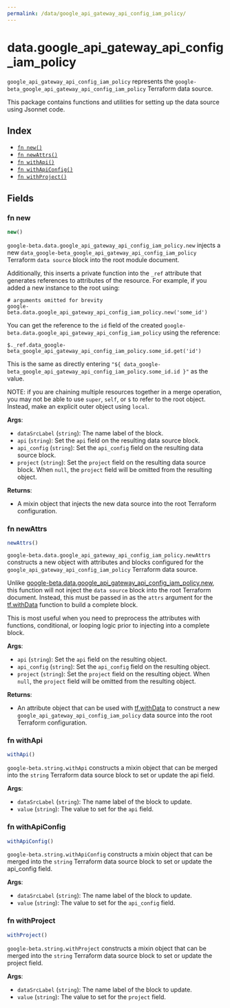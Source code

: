 ```yaml
---
permalink: /data/google_api_gateway_api_config_iam_policy/
---
```


# data.google_api_gateway_api_config_iam_policy

`google_api_gateway_api_config_iam_policy` represents the `google-beta_google_api_gateway_api_config_iam_policy` Terraform data source.



This package contains functions and utilities for setting up the data source using Jsonnet code.


## Index

* [`fn new()`](#fn-new)
* [`fn newAttrs()`](#fn-newattrs)
* [`fn withApi()`](#fn-withapi)
* [`fn withApiConfig()`](#fn-withapiconfig)
* [`fn withProject()`](#fn-withproject)

## Fields

### fn new

```ts
new()
```


`google-beta.data.google_api_gateway_api_config_iam_policy.new` injects a new `data_google-beta_google_api_gateway_api_config_iam_policy` Terraform `data source`
block into the root module document.

Additionally, this inserts a private function into the `_ref` attribute that generates references to attributes of the
resource. For example, if you added a new instance to the root using:

    # arguments omitted for brevity
    google-beta.data.google_api_gateway_api_config_iam_policy.new('some_id')

You can get the reference to the `id` field of the created `google-beta.data.google_api_gateway_api_config_iam_policy` using the reference:

    $._ref.data_google-beta_google_api_gateway_api_config_iam_policy.some_id.get('id')

This is the same as directly entering `"${ data_google-beta_google_api_gateway_api_config_iam_policy.some_id.id }"` as the value.

NOTE: if you are chaining multiple resources together in a merge operation, you may not be able to use `super`, `self`,
or `$` to refer to the root object. Instead, make an explicit outer object using `local`.

**Args**:
  - `dataSrcLabel` (`string`): The name label of the block.
  - `api` (`string`): Set the `api` field on the resulting data source block.
  - `api_config` (`string`): Set the `api_config` field on the resulting data source block.
  - `project` (`string`): Set the `project` field on the resulting data source block. When `null`, the `project` field will be omitted from the resulting object.

**Returns**:
- A mixin object that injects the new data source into the root Terraform configuration.


### fn newAttrs

```ts
newAttrs()
```


`google-beta.data.google_api_gateway_api_config_iam_policy.newAttrs` constructs a new object with attributes and blocks configured for the `google_api_gateway_api_config_iam_policy`
Terraform data source.

Unlike [google-beta.data.google_api_gateway_api_config_iam_policy.new](#fn-new), this function will not inject the `data source`
block into the root Terraform document. Instead, this must be passed in as the `attrs` argument for the
[tf.withData](https://github.com/tf-libsonnet/core/tree/main/docs#fn-withdata) function to build a complete block.

This is most useful when you need to preprocess the attributes with functions, conditional, or looping logic prior to
injecting into a complete block.

**Args**:
  - `api` (`string`): Set the `api` field on the resulting object.
  - `api_config` (`string`): Set the `api_config` field on the resulting object.
  - `project` (`string`): Set the `project` field on the resulting object. When `null`, the `project` field will be omitted from the resulting object.

**Returns**:
  - An attribute object that can be used with [tf.withData](https://github.com/tf-libsonnet/core/tree/main/docs#fn-withdata) to construct a new `google_api_gateway_api_config_iam_policy` data source into the root Terraform configuration.


### fn withApi

```ts
withApi()
```

`google-beta.string.withApi` constructs a mixin object that can be merged into the `string`
Terraform data source block to set or update the api field.



**Args**:
  - `dataSrcLabel` (`string`): The name label of the block to update.
  - `value` (`string`): The value to set for the `api` field.


### fn withApiConfig

```ts
withApiConfig()
```

`google-beta.string.withApiConfig` constructs a mixin object that can be merged into the `string`
Terraform data source block to set or update the api_config field.



**Args**:
  - `dataSrcLabel` (`string`): The name label of the block to update.
  - `value` (`string`): The value to set for the `api_config` field.


### fn withProject

```ts
withProject()
```

`google-beta.string.withProject` constructs a mixin object that can be merged into the `string`
Terraform data source block to set or update the project field.



**Args**:
  - `dataSrcLabel` (`string`): The name label of the block to update.
  - `value` (`string`): The value to set for the `project` field.
